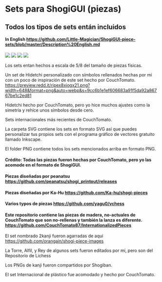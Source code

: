 # Sets para ShogiGUI (piezas)
## Todos los tipos de sets entán incluidos

#### In English https://github.com/Little-Magician/ShogiGUI-piece-sets/blob/master/Description%20English.md

<img src="https://github.com/Little-Magician/ShogiGUI-piece-sets/blob/master/PNG/CtomatoKanjiP.png">
<img src="https://github.com/Little-Magician/ShogiGUI-piece-sets/blob/master/PNG/2Kanji.png">
<img src="https://github.com/Little-Magician/ShogiGUI-piece-sets/blob/master/PNG/ValdiviaKanjiG.png">
<img src="https://github.com/Little-Magician/ShogiGUI-piece-sets/blob/master/PNG/CtomatoKanjiGP.png">

Los sets entan hechos a escala de 5/8 del tamaño de piezas físicas.

Un set de Hidetchi personalizado con símbolos rellenados hechas por mí con un poco de inspiración de este set hecho por CouchTomato.
https://preview.redd.it/rjpex8xjogx21.png?width=648&format=png&auto=webp&s=9cc6b1e1ef606683a91f5da92a86767be1c2ed81

Hidetchi hecho por CouchTomato, pero yo hice muchos ajustes como la simetría y rehíce unos símbolos desde cero.

Sets internacionales más recientes de CouchTomato.

La carpeta SVG contiene los sets en formato SVG así que puedes personalizar tus propios sets con el programa gráfico de vectores gratuito llamado Inkscape.

El folder PNG contiene todos los sets mencionados arriba en formato PNG.

#### Crédito: Todas las piezas fueron hechas por CouchTomato, pero yo las acomode en el formato de ShogiGUI.

#### Piezas diseñadas por peanatsu https://github.com/peanatsu/shogi_printout/releases

#### Piezas diseñadas por Ka-Hu https://github.com/Ka-hu/shogi-pieces

#### Varios typos de piezas https://github.com/yagu0/vchess

#### Este repositorio contiene las piezas de madera, no-actuales de CouchTomato que son no-rellenas y también la lanza es diferente. https://github.com/CouchTomato87/InternationalizedPieces

El set nombrado 2kanji fueron agarradas de aquí https://github.com/orangain/shogi-piece-images 

La Torre, Alfil, y Rey de algunos sets fueron editados por mí, pero son del Repositorio de Lichess

Los PNGs de kanji fueron compartidos por Shogiban.

El set Internacional de plástico fue acomodado y hecho por CouchTomato.
